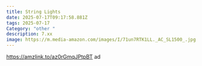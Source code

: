 ```yaml
---
title: String Lights
date: 2025-07-17T09:17:58.881Z
tags: 2025-07-17
Category: "other "
description: 7.xx
image: https://m.media-amazon.com/images/I/71un7RTK1LL._AC_SL1500_.jpg
---
```

https://amzlink.to/az0rGmqJPtpBT ad